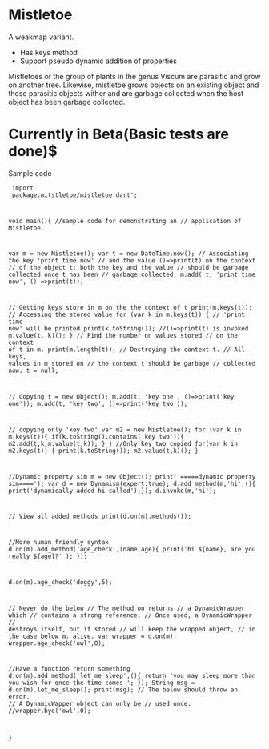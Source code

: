 # Mistletoe
A weakmap variant.
- Has keys method
- Support pseudo dynamic addition of properties


Mistletoes or the group of plants in the genus Viscum are parasitic and grow on another tree.
Likewise, mistletoe grows objects on an existing object and those parasitic objects wither and are garbage collected when the host object has been garbage collected.

# Currently in Beta(Basic tests are done)$

Sample code
<code><pre>
import 'package:mitstletoe/mistletoe.dart';

void main(){
  //sample code for demonstrating an
  // application of Mistletoe.

  var m = new Mistletoe();
  var t = new DateTime.now();
  // Associating the key 'print time now'
  // and the value ()=>print(t) on the context
  // of the object t; both the key and the value
  // should be garbage collected once t has been
  // garbage collected.
  m.add( t, 'print time now', () =>print(t));

  // Getting keys store in m on the the context of t
  print(m.keys(t));
  // Accessing the stored value
  for (var k in m.keys(t)) {
    // 'print time now' will be printed
    print(k.toString());
    //()=>print(t) is invoked
    m.value(t, k)();
  }
  // Find the number on values stored
  // on the context of t in m.
  print(m.length(t));
  // Destroying the context t.
  // All keys, values in m stored on
  // the context t should be garbage
  // collected now.
  t = null;

  // Copying
  t = new Object();
  m.add(t, 'key one', ()=>print('key one'));
  m.add(t, 'key two', ()=>print('key two'));

  // copying only 'key two'
  var m2 = new Mistletoe();
  for (var k in m.keys(t)){
    if(k.toString().contains('key two')){
      m2.add(t,k,m.value(t,k));
    }
  }
  //Only key two copied
  for(var k in m2.keys(t)) {
    print(k.toString());
    m2.value(t,k)();
  }


  //Dynamic property sim
  m = new Object();
  print('=====dynamic property sim====');
  var d = new Dynamism(expert:true);
  d.add_method(m,'hi',(){
    print('dynamically added hi called');});
  d.invoke(m,'hi');

  // View all added methods
  print(d.on(m).methods());

  //More human friendly syntax
  d.on(m).add_method('age_check',(name,age){
    print('hi ${name}, are you really ${age}?' );
  });

  d.on(m).age_check('doggy',5);

  // Never do the below
  // The method on returns
  // a DynamicWrapper which
  // contains a strong reference.
  // Once used, a DynamicWrapper
  // destroys itself, but if stored
  // will keep the wrapped object,
  // in the case below m, alive.
  var wrapper = d.on(m);
  wrapper.age_check('owl',0);

  //Have a function return something
  d.on(m).add_method('let_me_sleep',(){
    return 'you may sleep more than you wish for once the time comes ';
  });
  String msg = d.on(m).let_me_sleep();
  print(msg);
  // The below should throw an error.
  // A DynamicWapper object can only be
  // used once.
  //wrapper.bye('owl',0);

}
</code></pre>
